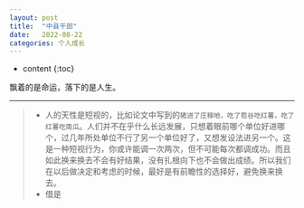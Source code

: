 ```yaml
---
layout: post
title:  "中县干部"
date:   2022-08-22
categories: 个人成长
---
```

* content
{:toc}

飘着的是命运，落下的是人生。

---
>* 人的天性是短视的，比如论文中写到的`猪进了庄稼地，吃了苞谷吃红薯，吃了红薯吃南瓜`。人们并不在乎什么长远发展，只想着眼前哪个单位好进哪个，过几年所处单位不行了另一个单位好了，又想发设法进另一个。这是一种短视行为，你或许能调一次两次，但不可能每次都调成功。而且如此换来换去不会有好结果，没有扎根向下也不会做出成绩。所以我们在以后做决定和考虑的时候，最好是有前瞻性的选择好，避免换来换去。
>* 借是